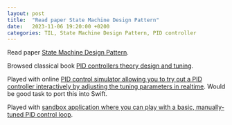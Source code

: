 ```yaml
---
layout: post
title:  "Read paper State Machine Design Pattern"
date:   2023-11-06 19:20:00 +0200
categories: TIL, State Machine Design Pattern, PID controller
---
```

Read paper [State Machine Design Pattern](/assets/docs/Paper%20State%20Machine%20Design%20Pattern.pdf).

Browsed classical book [PID controllers theory design and tuning](/assets/docs/1-0-1-k-j-astrom-pid-controllers-theory-design-and-tuning-2ed.pdf).

Played with online [PID control simulator allowing you to try out a PID controller interactively by adjusting the tuning parameters in realtime](http://grauonline.de/alexwww/ardumower/pid/pid.html). Would be good task to port this into Swift.

Played with [sandbox application where you can play with a basic, manually-tuned PID control loop](https://eliottwiener.github.io/pidcontroldemo/).
